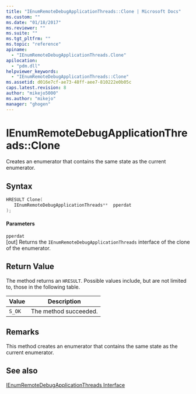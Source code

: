 ```yaml
---
title: "IEnumRemoteDebugApplicationThreads::Clone | Microsoft Docs"
ms.custom: ""
ms.date: "01/18/2017"
ms.reviewer: ""
ms.suite: ""
ms.tgt_pltfrm: ""
ms.topic: "reference"
apiname: 
  - "IEnumRemoteDebugApplicationThreads.Clone"
apilocation: 
  - "pdm.dll"
helpviewer_keywords: 
  - "IEnumRemoteDebugApplicationThreads::Clone"
ms.assetid: d016e7cf-ae73-48ff-aee7-810222e0b05c
caps.latest.revision: 8
author: "mikejo5000"
ms.author: "mikejo"
manager: "ghogen"
---
```

# IEnumRemoteDebugApplicationThreads::Clone
Creates an enumerator that contains the same state as the current enumerator.  
  
## Syntax  
  
```cpp
HRESULT Clone(  
   IEnumRemoteDebugApplicationThreads**  pperdat  
);  
```  
  
#### Parameters  
 `pperdat`  
 [out] Returns the `IEnumRemoteDebugApplicationThreads` interface of the clone of the enumerator.  
  
## Return Value  
 The method returns an `HRESULT`. Possible values include, but are not limited to, those in the following table.  
  
|Value|Description|  
|-----------|-----------------|  
|`S_OK`|The method succeeded.|  
  
## Remarks  
 This method creates an enumerator that contains the same state as the current enumerator.  
  
## See also  
 [IEnumRemoteDebugApplicationThreads Interface](../../winscript/reference/ienumremotedebugapplicationthreads-interface.md)